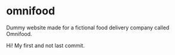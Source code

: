 # omnifood
Dummy website made for a fictional food delivery company called Omnifood.

Hi! My first and not last commit.
